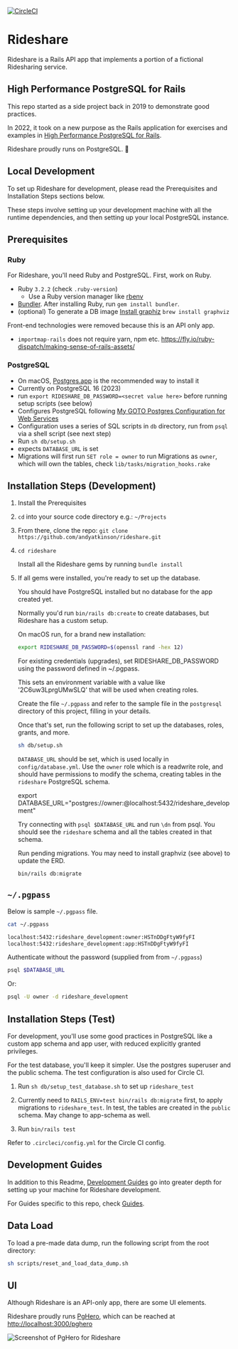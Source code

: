 [![CircleCI](https://circleci.com/gh/andyatkinson/rideshare.svg?style=svg)](https://circleci.com/gh/andyatkinson/rideshare)

# Rideshare

Rideshare is a Rails API app that implements a portion of a fictional Ridesharing service.

## High Performance PostgreSQL for Rails

This repo started as a side project back in 2019 to demonstrate good practices.

In 2022, it took on a new purpose as the Rails application for exercises and examples in [High Performance PostgreSQL for Rails](https://pgrailsbook.com).

Rideshare proudly runs on PostgreSQL. 🐘

## Local Development

To set up Rideshare for development, please read the Prerequisites and Installation Steps sections below.

These steps involve setting up your development machine with all the runtime dependencies, and then setting up your local PostgreSQL instance.

## Prerequisites

### Ruby

For Rideshare, you'll need Ruby and PostgreSQL. First, work on Ruby.

- Ruby `3.2.2` (check `.ruby-version`)
    - Use a Ruby version manager like [rbenv](https://github.com/rbenv/rbenv)
- [Bundler](https://bundler.io). After installing Ruby, run `gem install bundler`.
- (optional) To generate a DB image [Install graphiz](https://voormedia.github.io/rails-erd/install.html)
    `brew install graphviz`

Front-end technologies were removed because this is an API only app.

- `importmap-rails` does not require yarn, npm etc. <https://fly.io/ruby-dispatch/making-sense-of-rails-assets/>

### PostgreSQL

- On macOS, [Postgres.app](https://postgresapp.com) is the recommended way to install it
- Currently on PostgreSQL 16 (2023)
- run `export RIDESHARE_DB_PASSWORD=<secret value here>` before running setup scripts (see below)
- Configures PostgreSQL following [My GOTO Postgres Configuration for Web Services](https://tightlycoupled.io/my-goto-postgres-configuration-for-web-services/)
- Configuration uses a series of SQL scripts in `db` directory, run from `psql` via a shell script (see next step)
- Run `sh db/setup.sh`
- expects `DATABASE_URL` is set
- Migrations will first run `SET role = owner` to run Migrations as `owner`, which will own the tables, check `lib/tasks/migration_hooks.rake`


## Installation Steps (Development)

1. Install the Prerequisites
1. `cd` into your source code directory e.g.: `~/Projects`
1. From there, clone the repo: `git clone https://github.com/andyatkinson/rideshare.git`
1. `cd rideshare`

    Install all the Rideshare gems by running `bundle install`

1. If all gems were installed, you're ready to set up the database.

    You should have PostgreSQL installed but no database for the app created yet.

    Normally you'd run `bin/rails db:create` to create databases, but Rideshare has a custom setup.

    On macOS run, for a brand new installation:

    ```sh
    export RIDESHARE_DB_PASSWORD=$(openssl rand -hex 12)
    ```

    For existing credentials (upgrades), set RIDESHARE_DB_PASSWORD using the password defined in ~/.pgpass.

    This sets an environment variable with a value like '2C6uw3LprgUMwSLQ' that will be used when creating roles.

    Create the file `~/.pgpass` and refer to the sample file in the `postgresql` directory of this project, filling in your details.

    Once that's set, run the following script to set up the databases, roles, grants, and more.

    ```sh
    sh db/setup.sh
    ```

    `DATABASE_URL` should be set, which is used locally in `config/database.yml`. Use the `owner` role which is a readwrite role, and should have permissions to modify the schema, creating tables in the `rideshare` PostgreSQL schema.

    export DATABASE_URL="postgres://owner:@localhost:5432/rideshare_development"

    Try connecting with `psql $DATABASE_URL` and run `\dn` from psql. You should see the `rideshare` schema and all the tables created in that schema.

    Run pending migrations. You may need to install graphviz (see above) to update the ERD.

    ```sh
    bin/rails db:migrate
    ```
## `~/.pgpass`

Below is sample `~/.pgpass` file.

```sh
cat ~/.pgpass

localhost:5432:rideshare_development:owner:HSTnDDgFtyW9fyFI
localhost:5432:rideshare_development:app:HSTnDDgFtyW9fyFI
```

Authenticate without the password (supplied from from `~/.pgpass`)

```sh
psql $DATABASE_URL
```

Or:

```sh
psql -U owner -d rideshare_development
```

## Installation Steps (Test)

For development, you'll use some good practices in PostgreSQL like a custom app schema and app user, with reduced explicitly granted privileges.

For the test database, you'll keep it simpler. Use the postgres superuser and the public schema. The test configuration is also used for Circle CI.


1. Run `sh db/setup_test_database.sh` to set up `rideshare_test`

1. Currently need to `RAILS_ENV=test bin/rails db:migrate` first, to apply migrations to `rideshare_test`. In test, the tables are created in the `public` schema. May change to app-schema as well.

1. Run `bin/rails test`

Refer to `.circleci/config.yml` for the Circle CI config.

## Development Guides

In addition to this Readme, [Development Guides](https://github.com/andyatkinson/development_guides) go into greater depth for setting up your machine for Rideshare development.

For Guides specific to this repo, check [Guides](/GUIDES.md).

## Data Load

To load a pre-made data dump, run the following script from the root directory:

```sh
sh scripts/reset_and_load_data_dump.sh
```

## UI

Although Rideshare is an API-only app, there are some UI elements.

Rideshare proudly runs [PgHero](https://github.com/ankane/pghero), which can be reached at <http://localhost:3000/pghero>

![Screenshot of PgHero for Rideshare](https://i.imgur.com/VduvxSK.png)
